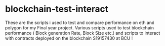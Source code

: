 # blockchain-test-interact
These are the scripts i used to test and compare performance on eth and polygon for my Final year project. 
Various scripts used to test blockchain performance ( Block generation Rate, Block Size etc.) and scripts to interact with contracts deployed on the blockchain
S19157430 at BCU ! 
